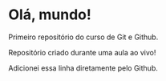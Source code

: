 # Olá, mundo!
 Primeiro repositório do curso de Git e Github.

 Repositório criado durante uma aula ao vivo!

Adicionei essa linha diretamente pelo Github.
